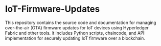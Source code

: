 # IoT-Firmware-Updates
This repository contains the source code and documentation for managing over-the-air (OTA) firmware updates for IoT devices using Hyperledger Fabric and other tools. It includes Python scripts, chaincode, and API implementation for securely updating IoT firmware over a blockchain.
